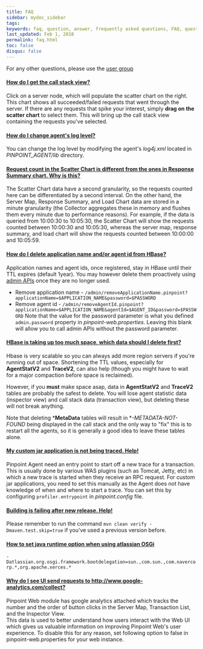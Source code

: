 ```yaml
---
title: FAQ
sidebar: mydoc_sidebar
tags:
keywords: faq, question, answer, frequently asked questions, FAQ, question and answer
last_updated: Feb 1, 2018
permalink: faq.html
toc: false
disqus: false
---
```


For any other questions, please use the [user group](https://groups.google.com/forum/#!forum/pinpoint_user)

<div class="panel-group" id="accordion">
                    <div class="panel panel-default">
                        <div class="panel-heading">
                            <h4 class="panel-title">
                                <a class="noCrossRef accordion-toggle" data-toggle="collapse" data-parent="#accordion" href="#collapseOne">How do I get the call stack view?</a>
                            </h4>
                        </div>
                        <div id="collapseOne" class="panel-collapse collapse noCrossRef">
                            <div class="panel-body">
                                <p>Click on a server node, which will populate the scatter chart on the right. This chart shows all succeeded/failed requests that went through the server. If there are any requests that spike your interest, simply <strong>drag on the scatter chart</strong> to select them. This will bring up the call stack view containing the requests you've selected.</p>
                            </div>
                        </div>
                    </div>
                    <!-- /.panel -->
                    <div class="panel panel-default">
                        <div class="panel-heading">
                            <h4 class="panel-title">
                                <a class="noCrossRef accordion-toggle" data-toggle="collapse" data-parent="#accordion" href="#collapseTwo">How do I change agent's log level?</a>
                            </h4>
                        </div>
                        <div id="collapseTwo" class="panel-collapse collapse noCrossRef">
                            <div class="panel-body">
                                <p>You can change the log level by modifying the agent's <em>log4j.xml</em> located in <em>PINPOINT_AGENT/lib</em> directory.</p>
                            </div>
                        </div>
                    </div>
                    <!-- /.panel -->
                    <div class="panel panel-default">
                        <div class="panel-heading">
                            <h4 class="panel-title">
                                <a class="noCrossRef accordion-toggle" data-toggle="collapse" data-parent="#accordion" href="#collapseThree">Request count in the Scatter Chart is different from the ones in Response Summary chart. Why is this?</a>
                            </h4>
                        </div>
                        <div id="collapseThree" class="panel-collapse collapse noCrossRef">
                            <div class="panel-body">
                                <p>The Scatter Chart data have a second granularity, so the requests counted here can be differentiated by a second interval.
                                On the other hand, the Server Map, Response Summary, and Load Chart data are stored in a minute granularity (the Collector aggregates these in memory and flushes them every minute due to performance reasons).
                                For example, if the data is queried from 10:00:30 to 10:05:30, the Scatter Chart will show the requests counted between 10:00:30 and 10:05:30, whereas the server map, response summary, and load chart will show the requests counted between 10:00:00 and 10:05:59.</p>
                            </div>
                        </div>
                    </div>
                    <!-- /.panel -->
                    <div class="panel panel-default">
                        <div class="panel-heading">
                            <h4 class="panel-title">
                                <a class="noCrossRef accordion-toggle" data-toggle="collapse" data-parent="#accordion" href="#collapseFour">How do I delete application name and/or agent id from HBase?</a>
                            </h4>
                        </div>
                        <div id="collapseFour" class="panel-collapse collapse">
                            <div class="panel-body">
                                <p>Application names and agent ids, once registered, stay in HBase until their TTL expires (default 1year).
                                You may however delete them proactively using <a href="../blob/master/web/src/main/java/com/navercorp/pinpoint/web/controller/AdminController.java">admin APIs</a> once they are no longer used.</p>
                                <ul>
                                <li>Remove application name - <code>/admin/removeApplicationName.pinpoint?applicationName=$APPLICATION_NAME&amp;password=$PASSWORD</code>
                                </li>
                                <li>Remove agent id - <code>/admin/removeAgentId.pinpoint?applicationName=$APPLICATION_NAME&amp;agentId=$AGENT_ID&amp;password=$PASSWORD</code>
                                Note that the value for the password parameter is what you defined <code>admin.password</code> property in <em>pinpoint-web.properties</em>. Leaving this blank will allow you to call admin APIs without the password parameter.</li>
                                </ul>       
                            </div>
                        </div>
                    </div>
                    <!-- /.panel -->
                    <div class="panel panel-default">
                        <div class="panel-heading">
                            <h4 class="panel-title">
                                <a class="noCrossRef accordion-toggle" data-toggle="collapse" data-parent="#accordion" href="#collapseFive">HBase is taking up too much space, which data should I delete first?</a>
                            </h4>
                        </div>
                        <div id="collapseFive" class="panel-collapse collapse">
                            <div class="panel-body">
                                <p>Hbase is very scalable so you can always add more region servers if you're running out of space. Shortening the TTL values, especially for <strong>AgentStatV2</strong> and <strong>TraceV2</strong>, can also help (though you might have to wait for a major compaction before space is reclaimed).</p>
                                <p>However, if you <strong>must</strong> make space asap, data in <strong>AgentStatV2</strong> and <strong>TraceV2</strong> tables are probably the safest to delete. You will lose agent statistic data (inspector view) and call stack data (transaction view), but deleting these will not break anything.</p>
                                <p>Note that deleting *<strong>MetaData</strong> tables will result in *<em>-METADATA-NOT-FOUND</em> being displayed in the call stack and the only way to "fix" this is to restart all the agents, so it is generally a good idea to leave these tables alone.</p>
                            </div>
                        </div>
                    </div>
                    <!-- /.panel -->
                    <div class="panel panel-default">
                        <div class="panel-heading">
                            <h4 class="panel-title">
                                <a class="noCrossRef accordion-toggle" data-toggle="collapse" data-parent="#accordion" href="#collapseSix">My custom jar application is not being traced. Help!</a>
                            </h4>
                        </div>
                        <div id="collapseSix" class="panel-collapse collapse">
                            <div class="panel-body">
                                <p>Pinpoint Agent need an entry point to start off a new trace for a transaction. This is usually done by various WAS plugins (such as Tomcat, Jetty, etc) in which a new trace is started when they receive an RPC request.
                                For custom jar applications, you need to set this manually as the Agent does not have knowledge of when and where to start a trace.
                                You can set this by configuring <code>profiler.entrypoint</code> in <em>pinpoint.config</em> file.</p>
                            </div>
                        </div>
                    </div>
                    <!-- /.panel -->
                    <div class="panel panel-default">
                        <div class="panel-heading">
                            <h4 class="panel-title">
                                <a class="noCrossRef accordion-toggle" data-toggle="collapse" data-parent="#accordion" href="#collapseSeven">Building is failing after new release. Help!</a>
                            </h4>
                        </div>
                        <div id="collapseSeven" class="panel-collapse collapse">
                            <div class="panel-body">
                                <p>Please remember to run the command <code>mvn clean verify -Dmaven.test.skip=true</code> if you've used a previous version before.</p>
                            </div>
                        </div>
                    </div>
                    <!-- /.panel -->
                    <div class="panel panel-default">
                        <div class="panel-heading">
                            <h4 class="panel-title">
                                <a class="noCrossRef accordion-toggle" data-toggle="collapse" data-parent="#accordion" href="#collapseEight">How to set java runtime option when using atlassian OSGi</a>
                            </h4>
                        </div>
                        <div id="collapseEight" class="panel-collapse collapse">
                            <div class="panel-body">
                                <p><code>-Datlassian.org.osgi.framework.bootdelegation=sun.,com.sun.,com.navercorp.*,org.apache.xerces.*</code></p>
                            </div>
                        </div>
                    </div>
                    <!-- /.panel -->
                    <div class="panel panel-default">
                        <div class="panel-heading">
                            <h4 class="panel-title">
                                <a class="noCrossRef accordion-toggle" data-toggle="collapse" data-parent="#accordion" href="#collapseNine">Why do I see UI send requests to http://www.google-analytics.com/collect?</a>
                            </h4>
                        </div>
                        <div id="collapseNine" class="panel-collapse collapse">
                            <div class="panel-body">
                                <p>Pinpoint Web module has google analytics attached which tracks the number and the order of button clicks in the Server Map, Transaction List, and the Inspector View.<br>
                                This data is used to better understand how users interact with the Web UI which gives us valuable information on improving Pinpoint Web's user experience. To disable this for any reason, set following option to false in pinpoint-web.properties for your web instance.</p>
                            </div>
                        </div>
                    </div>
                    <!-- /.panel -->
</div>
<!-- /.panel-group -->

